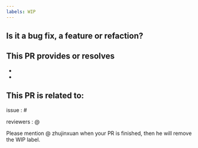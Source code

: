 ```yaml
---
labels: WIP
---
```


## Is it a bug fix, a feature or refaction?


## This PR provides or resolves
- 
-

## This PR is related to:

issue : #

reviewers : @


Please mention @ zhujinxuan when your PR is finished, then he will remove the WIP label.
